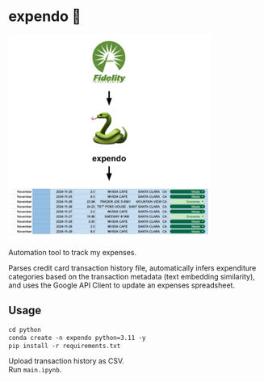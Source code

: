 # expendo 💸

<img src="images/dumb_diagram.png" alt="drawing" width="400"/>

Automation tool to track my expenses.  

Parses credit card transaction history file, automatically infers expenditure categories based on the transaction metadata (text embedding similarity), and uses the Google API Client to update an expenses spreadsheet. 

## Usage

```shell
cd python
conda create -n expendo python=3.11 -y
pip install -r requirements.txt
```

Upload transaction history as CSV.  
Run `main.ipynb`.
